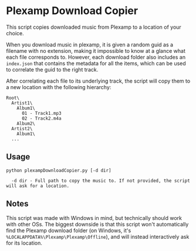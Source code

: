 # Plexamp Download Copier

This script copies downloaded music from Plexamp to a location of your choice.

When you download music in plexamp, it is given a random guid as a filename with no extension, making it impossible to know at a glance what each file corresponds to. However, each download folder also includes an `index.json` that contains the metadata for all the items, which can be used to correlate the guid to the right track.

After correlating each file to its underlying track, the script will copy them to a new location with the following hierarchy:

```
Root\
  Artist1\
    Album1\
      01 - Track1.mp3
      02 - Track2.m4a
    Album2\
  Artist2\
    Album1\
  ...
```

## Usage

```
python plexampDownloadCopier.py [-d dir]

  -d dir - Full path to copy the music to. If not provided, the script will ask for a location.
```

## Notes

This script was made with Windows in mind, but technically should work with other OSs. The biggest downside is that this script won't automatically find the Plexamp download folder (on Windows, it's `%LOCALAPPDATA%\Plexamp\Plexamp\Offline`), and will instead interactively ask for its location.